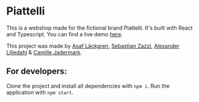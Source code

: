 # Piattelli

This is a webshop made for the fictional brand Piattelli. It's built with React and Typescript.
You can find a live demo [here](http://google.com). 

This project was made by [Asaf Läckgren](https://github.com/intradastingly), [Sebastian Zazzi](https://github.com/zazzzi), [Alexander Liljedahl](https://github.com/supertramps) & [Camille Jadermark](https://github.com/camillejustine).

## For developers:

Clone the project and install all dependencies with `npm i`.
Run the application with `npm start`.


